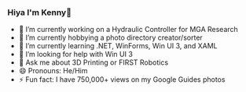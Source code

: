 ### Hiya I'm Kenny👋

- 🔭 I’m currently working on a Hydraulic Controller for MGA Research
- 📸 I’m currently hobbying a photo directory creator/sorter
- 🌱 I’m currently learning .NET, WinForms, Win UI 3, and XAML
- 🤔 I’m looking for help with Win UI 3
- 💬 Ask me about 3D Printing or FIRST Robotics
- 😄 Pronouns: He/Him
- ⚡ Fun fact: I have 750,000+ views on my Google Guides photos
